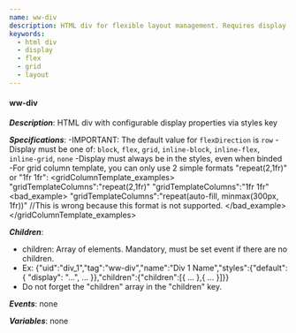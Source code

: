 ```yaml
---
name: ww-div
description: HTML div for flexible layout management. Requires display property in styles.
keywords:
  - html div
  - display
  - flex
  - grid
  - layout
---
```


#### ww-div

***Description***: HTML div with configurable display properties via styles key

***Specifications***:
-IMPORTANT: The default value for `flexDirection` is `row`
-Display must be one of: `block`, `flex`, `grid`, `inline-block`, `inline-flex`, `inline-grid`, `none`
-Display must always be in the styles, even when binded
-For grid column template, you can only use 2 simple formats "repeat(2,1fr)" or "1fr 1fr":
<gridColumnTemplate_examples>
    <example>
        "gridTemplateColumns":"repeat(2,1fr)"
    </example>
    <example>
        "gridTemplateColumns":"1fr 1fr"
    </example>
    <bad_example>
        "gridTemplateColumns":"repeat(auto-fill, minmax(300px, 1fr))"
        //This is wrong because this format is not supported.
    </bad_example>
</gridColumnTemplate_examples>

***Children***:
  - children: Array of elements. Mandatory, must be set event if there are no children.
  - Ex: {"uid":"div_1","tag":"ww-div","name":"Div 1 Name","styles":{"default":{ "display": "...", ... }},"children":{"children":[{ ... },{ ... }]}}
  - Do not forget the "children" array in the "children" key.

***Events***: none

***Variables***: none
